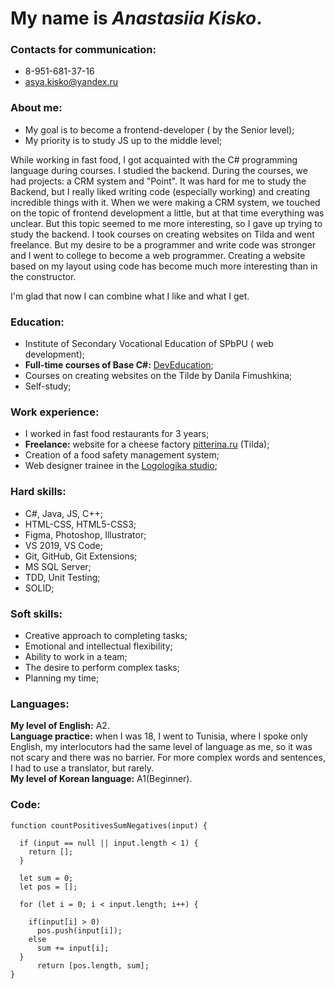 # My name is __*Anastasiia Kisko*__.

### __Contacts for communication:__

+ 8-951-681-37-16
+ asya.kisko@yandex.ru

### __About me:__

+ My goal is to become a frontend-developer ( by the Senior level);
+ My priority is to study JS up to the middle level;

While working in fast food, I got acquainted with the C# programming language during courses. I studied the backend. During the courses, we had projects: a CRM system and "Point". It was hard for me to study the Backend, but I really liked writing code (especially working) and creating incredible things with it. When we were making a CRM system, we touched on the topic of frontend development a little, but at that time everything was unclear. But this topic seemed to me more interesting, so I gave up trying to study the backend. I took courses on creating websites on Tilda and went freelance. But my desire to be a programmer and write code was stronger and I went to college to become a web programmer. Creating a website based on my layout using code has become much more interesting than in the constructor.

I'm glad that now I can combine what I like and what I get.

### __Education:__

+ Institute of Secondary Vocational Education of SPbPU ( web development);
+ **Full-time courses of Base C#:** [DevEducation](https://deveducation.com); 
+ Courses on creating websites on the Tilde by Danila Fimushkina;
+ Self-study;

### __Work experience:__

+ I worked in fast food restaurants for 3 years;
+ **Freelance:**  website for a cheese factory [pitterina.ru](http://pitterina.ru/) (Tilda);
+ Creation of a food safety management system;
+ Web designer trainee in the [Logologika studio](https://www.logologika.ru/);

### __Hard skills:__

+ C#, Java, JS, C++;
+ HTML-CSS, HTML5-CSS3;
+ Figma, Photoshop, Illustrator;
+ VS 2019, VS Code;
+ Git, GitHub, Git Extensions;
+ MS SQL Server;
+ TDD, Unit Testing;
+ SOLID;

### __Soft skills:__

+ Creative approach to completing tasks;
+ Emotional and intellectual flexibility;
+ Ability to work in a team;
+ The desire to perform complex tasks;
+ Planning my time;

### __Languages:__

**My level of English:** A2.  
**Language practice:** when I was 18, I went to Tunisia, where I spoke only English, my interlocutors had the same level of language as me, so it was not scary and there was no barrier. For more complex words and sentences, I had to use a translator, but rarely.  
**My level of Korean language:** A1(Beginner).  

### __Code:__
~~~
function countPositivesSumNegatives(input) {
  
  if (input == null || input.length < 1) {
    return [];
  }

  let sum = 0;
  let pos = [];

  for (let i = 0; i < input.length; i++) {

    if(input[i] > 0) 
      pos.push(input[i]);
    else 
      sum += input[i];
  }
      return [pos.length, sum];
}
~~~
